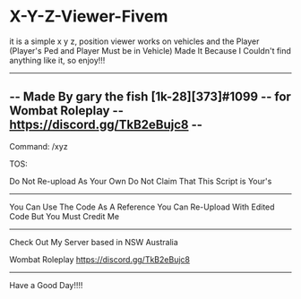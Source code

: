 # X-Y-Z-Viewer-Fivem
it is a simple x y z, position viewer works on vehicles and the Player (Player's Ped and Player Must be in Vehicle) Made It Because I Couldn't find anything like it, so enjoy!!!

----------------------------------------------------------------------------------------------------------------------------------------------------------------------
--                               Made By gary the fish [1k-28][373]#1099 -- for Wombat Roleplay -- https://discord.gg/TkB2eBujc8                                    --
----------------------------------------------------------------------------------------------------------------------------------------------------------------------

Command: /xyz

TOS:

Do Not Re-upload As Your Own
Do Not Claim That This Script is Your's

-----------------------------------------------------------

You Can Use The Code As A Reference
You Can Re-Upload With Edited Code But You Must Credit Me

-----------------------------------------------------------

Check Out My Server based in NSW Australia 

Wombat Roleplay
https://discord.gg/TkB2eBujc8

-----------------------------------------------------------

Have a Good Day!!!!
